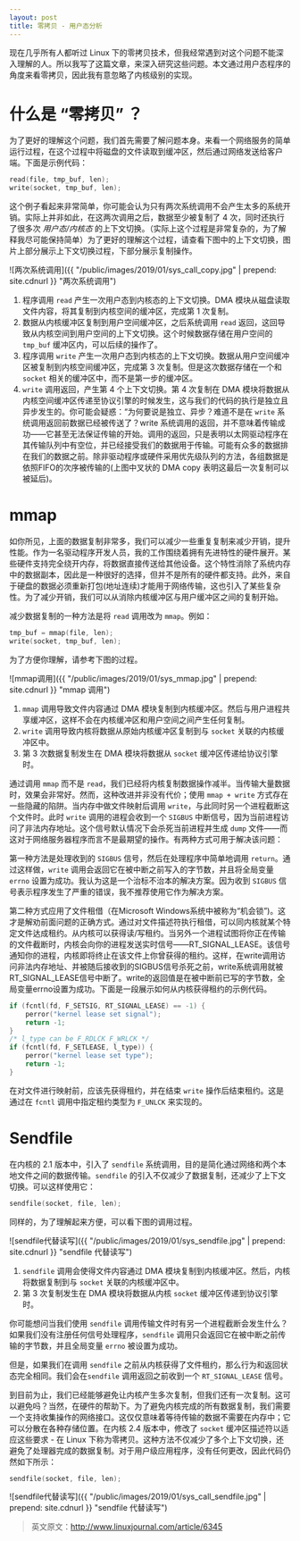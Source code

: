 ```yaml
---
layout: post
title: 零拷贝 - 用户态分析
---
```


现在几乎所有人都听过 Linux 下的零拷贝技术，但我经常遇到对这个问题不能深入理解的人。所以我写了这篇文章，来深入研究这些问题。本文通过用户态程序的角度来看零拷贝，因此我有意忽略了内核级别的实现。

# 什么是 “零拷贝” ？

为了更好的理解这个问题，我们首先需要了解问题本身。来看一个网络服务的简单运行过程，在这个过程中将磁盘的文件读取到缓冲区，然后通过网络发送给客户端。下面是示例代码：

```c
read(file, tmp_buf, len); 
write(socket, tmp_buf, len);
```

这个例子看起来非常简单，你可能会认为只有两次系统调用不会产生太多的系统开销。实际上并非如此，在这两次调用之后，数据至少被复制了 4 次，同时还执行了很多次 *用户态/内核态* 的上下文切换。（实际上这个过程是非常复杂的，为了解释我尽可能保持简单）为了更好的理解这个过程，请查看下图中的上下文切换，图片上部分展示上下文切换过程，下部分展示复制操作。

![两次系统调用]({{ "/public/images/2019/01/sys_call_copy.jpg" | prepend: site.cdnurl }} "两次系统调用")

1. 程序调用 `read` 产生一次用户态到内核态的上下文切换。DMA 模块从磁盘读取文件内容，将其复制到内核空间的缓冲区，完成第 1 次复制。
2. 数据从内核缓冲区复制到用户空间缓冲区，之后系统调用 `read` 返回，这回导致从内核空间到用户空间的上下文切换。这个时候数据存储在用户空间的 `tmp_buf` 缓冲区内，可以后续的操作了。
3. 程序调用 `write` 产生一次用户态到内核态的上下文切换。数据从用户空间缓冲区被复制到内核空间缓冲区，完成第 3 次复制。但是这次数据存储在一个和 `socket` 相关的缓冲区中，而不是第一步的缓冲区。
4. `write` 调用返回，产生第 4 个上下文切换。第 4 次复制在 DMA 模块将数据从内核空间缓冲区传递至协议引擎的时候发生，这与我们的代码的执行是独立且异步发生的。你可能会疑惑：“为何要说是独立、异步？难道不是在 `write` 系统调用返回前数据已经被传送了？write 系统调用的返回，并不意味着传输成功——它甚至无法保证传输的开始。调用的返回，只是表明以太网驱动程序在其传输队列中有空位，并已经接受我们的数据用于传输。可能有众多的数据排在我们的数据之前。除非驱动程序或硬件采用优先级队列的方法，各组数据是依照FIFO的次序被传输的(上图中叉状的 DMA copy 表明这最后一次复制可以被延后)。

# mmap

如你所见，上面的数据复制非常多，我们可以减少一些重复复制来减少开销，提升性能。作为一名驱动程序开发人员，我的工作围绕着拥有先进特性的硬件展开。某些硬件支持完全绕开内存，将数据直接传送给其他设备。这个特性消除了系统内存中的数据副本，因此是一种很好的选择，但并不是所有的硬件都支持。此外，来自于硬盘的数据必须重新打包(地址连续)才能用于网络传输，这也引入了某些复杂性。为了减少开销，我们可以从消除内核缓冲区与用户缓冲区之间的复制开始。

减少数据复制的一种方法是将 `read` 调用改为 `mmap`。例如：

```c
tmp_buf = mmap(file, len); 
write(socket, tmp_buf, len);
```

为了方便你理解，请参考下图的过程。

![mmap调用]({{ "/public/images/2019/01/sys_mmap.jpg" | prepend: site.cdnurl }} "mmap 调用")

1. `mmap` 调用导致文件内容通过 DMA 模块复制到内核缓冲区。然后与用户进程共享缓冲区，这样不会在内核缓冲区和用户空间之间产生任何复制。
2. `write` 调用导致内核将数据从原始内核缓冲区复制到与 `socket` 关联的内核缓冲区中。
3. 第 3 次数据复制发生在 DMA 模块将数据从 `socket` 缓冲区传递给协议引擎时。

通过调用 `mmap` 而不是 `read`，我们已经将内核复制数据操作减半。当传输大量数据时，效果会非常好。然而，这种改进并非没有代价；使用 `mmap + write` 方式存在一些隐藏的陷阱。当内存中做文件映射后调用 `write`，与此同时另一个进程截断这个文件时。此时 `write` 调用的进程会收到一个 `SIGBUS` 中断信号，因为当前进程访问了非法内存地址。这个信号默认情况下会杀死当前进程并生成 `dump` 文件——而这对于网络服务器程序而言不是最期望的操作。有两种方式可用于解决该问题：

第一种方法是处理收到的 `SIGBUS` 信号，然后在处理程序中简单地调用 `return`。通过这样做，`write` 调用会返回它在被中断之前写入的字节数，并且将全局变量 `errno` 设置为成功。我认为这是一个治标不治本的解决方案。因为收到 `SIGBUS` 信号表示程序发生了严重的错误，我不推荐使用它作为解决方案。

第二种方式应用了文件租借（在Microsoft Windows系统中被称为“机会锁”)。这才是解劝前面问题的正确方式。通过对文件描述符执行租借，可以同内核就某个特定文件达成租约。从内核可以获得读/写租约。当另外一个进程试图将你正在传输的文件截断时，内核会向你的进程发送实时信号——RT_SIGNAL_LEASE。该信号通知你的进程，内核即将终止在该文件上你曾获得的租约。这样，在write调用访问非法内存地址、并被随后接收到的SIGBUS信号杀死之前，write系统调用就被RT_SIGNAL_LEASE信号中断了。write的返回值是在被中断前已写的字节数，全局变量errno设置为成功。下面是一段展示如何从内核获得租约的示例代码。

```c
if (fcntl(fd, F_SETSIG, RT_SIGNAL_LEASE) == -1) {
    perror("kernel lease set signal");
    return -1;
}
/* l_type can be F_RDLCK F_WRLCK */
if (fcntl(fd, F_SETLEASE, l_type)) {
    perror("kernel lease set type");
    return -1;
}
```

在对文件进行映射前，应该先获得租约，并在结束 `write` 操作后结束租约。这是通过在 `fcntl` 调用中指定租约类型为 `F_UNLCK` 来实现的。

# Sendfile

在内核的 2.1 版本中，引入了 `sendfile` 系统调用，目的是简化通过网络和两个本地文件之间的数据传输。`sendfile` 的引入不仅减少了数据复制，还减少了上下文切换。可以这样使用它：

```c
sendfile(socket, file, len);
```

同样的，为了理解起来方便，可以看下图的调用过程。

![sendfile代替读写]({{ "/public/images/2019/01/sys_sendfile.jpg" | prepend: site.cdnurl }} "sendfile 代替读写")

1. `sendfile` 调用会使得文件内容通过 DMA 模块复制到内核缓冲区。然后，内核将数据复制到与 `socket` 关联的内核缓冲区中。
2. 第 3 次复制发生在 DMA 模块将数据从内核 `socket` 缓冲区传递到协议引擎时。

你可能想问当我们使用 `sendfile` 调用传输文件时有另一个进程截断会发生什么？如果我们没有注册任何信号处理程序，`sendfile` 调用只会返回它在被中断之前传输的字节数，并且全局变量 `errno` 被设置为成功。

但是，如果我们在调用 `sendfile` 之前从内核获得了文件租约，那么行为和返回状态完全相同。我们会在`sendfile` 调用返回之前收到一个 `RT_SIGNAL_LEASE` 信号。

到目前为止，我们已经能够避免让内核产生多次复制，但我们还有一次复制。这可以避免吗？当然，在硬件的帮助下。为了避免内核完成的所有数据复制，我们需要一个支持收集操作的网络接口。这仅仅意味着等待传输的数据不需要在内存中；它可以分散在各种存储位置。在内核 2.4 版本中，修改了 `socket` 缓冲区描述符以适应这些要求 - 在 Linux 下称为零拷贝。这种方法不仅减少了多个上下文切换，还避免了处理器完成的数据复制。对于用户级应用程序，没有任何更改，因此代码仍然如下所示：

```c
sendfile(socket, file, len);
```

![sendfile代替读写]({{ "/public/images/2019/01/sys_call_sendfile.jpg" | prepend: site.cdnurl }} "sendfile 代替读写")

> 英文原文：http://www.linuxjournal.com/article/6345